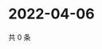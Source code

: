 # 2022-04-06

共 0 条

<!-- BEGIN WEIBO -->
<!-- 最后更新时间 Wed Apr 06 2022 04:01:21 GMT+0800 (China Standard Time) -->

<!-- END WEIBO -->
